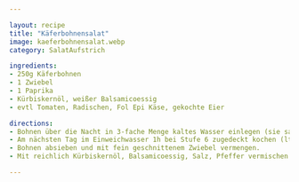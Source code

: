 ```yaml
---

layout: recipe
title: "Käferbohnensalat"
image: kaeferbohnensalat.webp
category: SalatAufstrich

ingredients:
- 250g Käferbohnen
- 1 Zwiebel
- 1 Paprika
- Kürbiskernöl, weißer Balsamicoessig
- evtl Tomaten, Radischen, Fol Epi Käse, gekochte Eier

directions:
- Bohnen über die Nacht in 3-fache Menge kaltes Wasser einlegen (sie saugen sich voll)
- Am nächsten Tag im Einweichwasser 1h bei Stufe 6 zugedeckt kochen (lt [diesem Rezept](https://www.gutekueche.at/steirische-kaeferbohnen-rezept-6810) ist die Kochzeit zwischen 30 und 90 Minuten je nach Alter der Bohnen). Fertig sind sie wenn sie weich sind. Evtl probieren am Ende der Kochzeit Salz dazuzugeben.
- Bohnen absieben und mit fein geschnittenem Zwiebel vermengen.
- Mit reichlich Kürbiskernöl, Balsamicoessig, Salz, Pfeffer vermischen. Die Bohnen können noch warm sein damit sie sich gut ansaugen.

---
```

